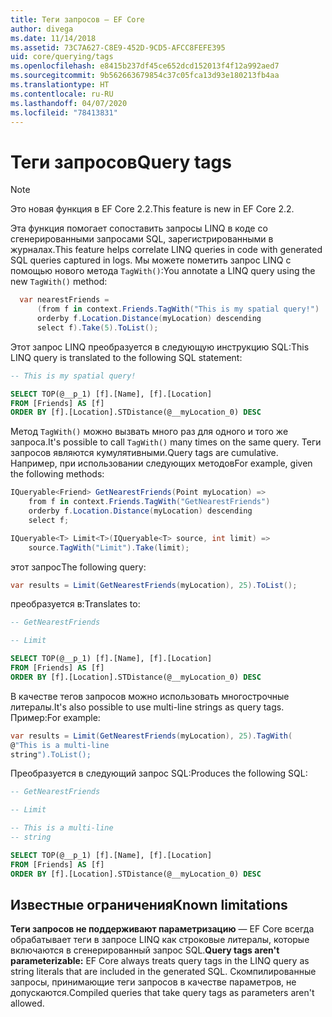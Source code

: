 ```yaml
---
title: Теги запросов — EF Core
author: divega
ms.date: 11/14/2018
ms.assetid: 73C7A627-C8E9-452D-9CD5-AFCC8FEFE395
uid: core/querying/tags
ms.openlocfilehash: e8415b237df45ce652dcd152013f4f12a992aed7
ms.sourcegitcommit: 9b562663679854c37c05fca13d93e180213fb4aa
ms.translationtype: HT
ms.contentlocale: ru-RU
ms.lasthandoff: 04/07/2020
ms.locfileid: "78413831"
---
```

# <a name="query-tags"></a><span data-ttu-id="47300-102">Теги запросов</span><span class="sxs-lookup"><span data-stu-id="47300-102">Query tags</span></span>

> [!NOTE]
> <span data-ttu-id="47300-103">Это новая функция в EF Core 2.2.</span><span class="sxs-lookup"><span data-stu-id="47300-103">This feature is new in EF Core 2.2.</span></span>

<span data-ttu-id="47300-104">Эта функция помогает сопоставить запросы LINQ в коде со сгенерированными запросами SQL, зарегистрированными в журналах.</span><span class="sxs-lookup"><span data-stu-id="47300-104">This feature helps correlate LINQ queries in code with generated SQL queries captured in logs.</span></span>
<span data-ttu-id="47300-105">Мы можете пометить запрос LINQ с помощью нового метода `TagWith()`:</span><span class="sxs-lookup"><span data-stu-id="47300-105">You annotate a LINQ query using the new `TagWith()` method:</span></span>

``` csharp
  var nearestFriends =
      (from f in context.Friends.TagWith("This is my spatial query!")
      orderby f.Location.Distance(myLocation) descending
      select f).Take(5).ToList();
```

<span data-ttu-id="47300-106">Этот запрос LINQ преобразуется в следующую инструкцию SQL:</span><span class="sxs-lookup"><span data-stu-id="47300-106">This LINQ query is translated to the following SQL statement:</span></span>

``` sql
-- This is my spatial query!

SELECT TOP(@__p_1) [f].[Name], [f].[Location]
FROM [Friends] AS [f]
ORDER BY [f].[Location].STDistance(@__myLocation_0) DESC
```

<span data-ttu-id="47300-107">Метод `TagWith()` можно вызвать много раз для одного и того же запроса.</span><span class="sxs-lookup"><span data-stu-id="47300-107">It's possible to call `TagWith()` many times on the same query.</span></span>
<span data-ttu-id="47300-108">Теги запросов являются кумулятивными.</span><span class="sxs-lookup"><span data-stu-id="47300-108">Query tags are cumulative.</span></span>
<span data-ttu-id="47300-109">Например, при использовании следующих методов</span><span class="sxs-lookup"><span data-stu-id="47300-109">For example, given the following methods:</span></span>

``` csharp
IQueryable<Friend> GetNearestFriends(Point myLocation) =>
    from f in context.Friends.TagWith("GetNearestFriends")
    orderby f.Location.Distance(myLocation) descending
    select f;

IQueryable<T> Limit<T>(IQueryable<T> source, int limit) =>
    source.TagWith("Limit").Take(limit);
```

<span data-ttu-id="47300-110">этот запрос</span><span class="sxs-lookup"><span data-stu-id="47300-110">The following query:</span></span>

``` csharp
var results = Limit(GetNearestFriends(myLocation), 25).ToList();
```

<span data-ttu-id="47300-111">преобразуется в:</span><span class="sxs-lookup"><span data-stu-id="47300-111">Translates to:</span></span>

``` sql
-- GetNearestFriends

-- Limit

SELECT TOP(@__p_1) [f].[Name], [f].[Location]
FROM [Friends] AS [f]
ORDER BY [f].[Location].STDistance(@__myLocation_0) DESC
```

<span data-ttu-id="47300-112">В качестве тегов запросов можно использовать многострочные литералы.</span><span class="sxs-lookup"><span data-stu-id="47300-112">It's also possible to use multi-line strings as query tags.</span></span>
<span data-ttu-id="47300-113">Пример:</span><span class="sxs-lookup"><span data-stu-id="47300-113">For example:</span></span>

``` csharp
var results = Limit(GetNearestFriends(myLocation), 25).TagWith(
@"This is a multi-line
string").ToList();
```

<span data-ttu-id="47300-114">Преобразуется в следующий запрос SQL:</span><span class="sxs-lookup"><span data-stu-id="47300-114">Produces the following SQL:</span></span>

``` sql
-- GetNearestFriends

-- Limit

-- This is a multi-line
-- string

SELECT TOP(@__p_1) [f].[Name], [f].[Location]
FROM [Friends] AS [f]
ORDER BY [f].[Location].STDistance(@__myLocation_0) DESC
```

## <a name="known-limitations"></a><span data-ttu-id="47300-115">Известные ограничения</span><span class="sxs-lookup"><span data-stu-id="47300-115">Known limitations</span></span>

<span data-ttu-id="47300-116">**Теги запросов не поддерживают параметризацию** — EF Core всегда обрабатывает теги в запросе LINQ как строковые литералы, которые включаются в сгенерированный запрос SQL.</span><span class="sxs-lookup"><span data-stu-id="47300-116">**Query tags aren't parameterizable:** EF Core always treats query tags in the LINQ query as string literals that are included in the generated SQL.</span></span>
<span data-ttu-id="47300-117">Скомпилированные запросы, принимающие теги запросов в качестве параметров, не допускаются.</span><span class="sxs-lookup"><span data-stu-id="47300-117">Compiled queries that take query tags as parameters aren't allowed.</span></span>
